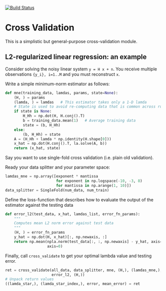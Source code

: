 [![Build Status](https://travis-ci.org/praveenv253/cross_validation.svg?branch=master)](https://travis-ci.org/praveenv253/cross_validation)

Cross Validation
================

This is a simplistic but general-purpose cross-validation module.

L2-regularized linear regression: an example
--------------------------------------------

Consider solving the noisy linear system `y = H x + n`. You receive multiple
observations `{y_i}, i=1..M` and you must reconstruct `x`.

Write a simple minimum-norm estimator as follows:

```python
def mne(training_data, lamdas, params, state=None):
    (H, ) = params
    (lamda, ) = lamdas   # This estimator takes only a 1-D lamda
    # State is used to avoid re-computing data that is common across runs
    if state is None:
        H_Hh = np.dot(H, H.conj().T)
        b = training_data.mean(1)   # Average training data
        state = (b, H_Hh)
    else:
        (b, H_Hh) = state
    A = (H_Hh + lamda * np.identity(H.shape[0]))
    x_hat = np.dot(H.conj().T, la.solve(A, b))
    return (x_hat, state)
```

Say you want to use single-fold cross validation (i.e. plain old validation).

Ready your data splitter and your parameter space:

```python
lamdas_mne = np.array([exponent * mantissa
                       for exponent in np.logspace(-10, -3, 8)
                       for mantissa in np.arange(1, 10)])
data_splitter = SingleFold(num_data, num_train)
```

Define the loss-function that describes how to evaluate the output of the
estimator against the testing data

```python
def error_l2(test_data, x_hat, lamdas_list, error_fn_params):
    """
    Computes mean L2 norm error against test data
    """
    (H, ) = error_fn_params
    y_hat = np.dot(H, x_hat)[:, np.newaxis, :]
    return np.mean(npla.norm(test_data[:, :, np.newaxis] - y_hat, axis=0)**2,
                   axis=0)
```

Finally, call `cross_validate` to get your optimal lambda value and testing
error.

```python
ret = cross_validate(all_data, data_splitter, mne, (H,), (lamdas_mne,),
                     error_l2, (H,))
# Unpack return values
((lamda_star,), (lamda_star_index,), error, mean_error) = ret
```
